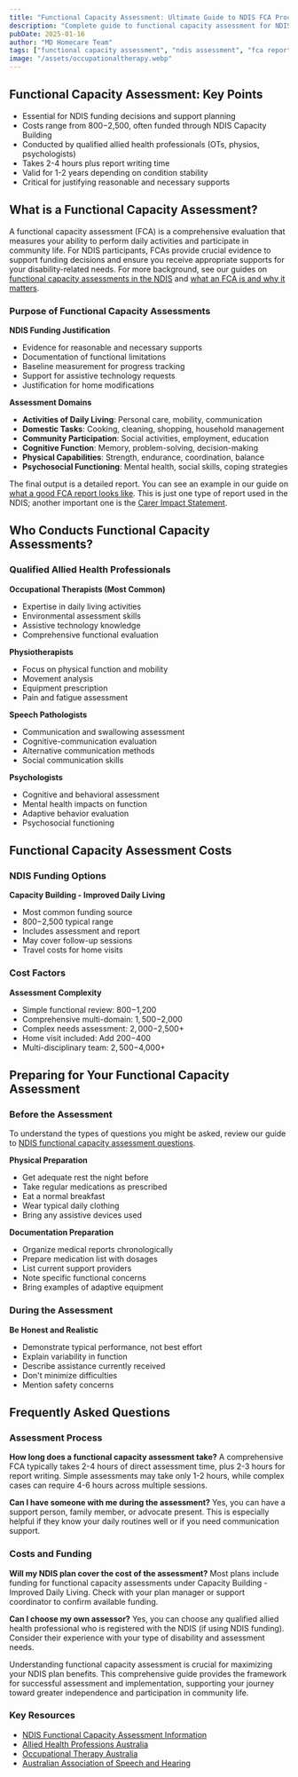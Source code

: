 ```yaml
---
title: "Functional Capacity Assessment: Ultimate Guide to NDIS FCA Process, Cost & Preparation 2025"
description: "Complete guide to functional capacity assessment for NDIS participants. Learn about FCA requirements, costs, preparation tips, and how to maximize your NDIS funding with professional assessment reports."
pubDate: 2025-01-16
author: "MD Homecare Team"
tags: ["functional capacity assessment", "ndis assessment", "fca report", "ndis funding"]
image: "/assets/occupationaltherapy.webp"
---
```


## Functional Capacity Assessment: Key Points
- Essential for NDIS funding decisions and support planning
- Costs range from $800-$2,500, often funded through NDIS Capacity Building
- Conducted by qualified allied health professionals (OTs, physios, psychologists)
- Takes 2-4 hours plus report writing time
- Valid for 1-2 years depending on condition stability
- Critical for justifying reasonable and necessary supports

## What is a Functional Capacity Assessment?

A functional capacity assessment (FCA) is a comprehensive evaluation that measures your ability to perform daily activities and participate in community life. For NDIS participants, FCAs provide crucial evidence to support funding decisions and ensure you receive appropriate supports for your disability-related needs. For more background, see our guides on [functional capacity assessments in the NDIS](/blog/functional-capacity-assessments-in-the-ndis) and [what an FCA is and why it matters](/blog/functional-capacity-assessment-what-it-is-and-why-it-matters).

### Purpose of Functional Capacity Assessments

**NDIS Funding Justification**
- Evidence for reasonable and necessary supports
- Documentation of functional limitations
- Baseline measurement for progress tracking
- Support for assistive technology requests
- Justification for home modifications

**Assessment Domains**
- **Activities of Daily Living**: Personal care, mobility, communication
- **Domestic Tasks**: Cooking, cleaning, shopping, household management
- **Community Participation**: Social activities, employment, education
- **Cognitive Function**: Memory, problem-solving, decision-making
- **Physical Capabilities**: Strength, endurance, coordination, balance
- **Psychosocial Functioning**: Mental health, social skills, coping strategies

The final output is a detailed report. You can see an example in our guide on [what a good FCA report looks like](/blog/functional-capacity-assessment-report-example-what-a-good-one-looks-like). This is just one type of report used in the NDIS; another important one is the [Carer Impact Statement](/blog/ndis-reports-carer-impact-statements-templates-examples).

## Who Conducts Functional Capacity Assessments?

### Qualified Allied Health Professionals

**Occupational Therapists (Most Common)**
- Expertise in daily living activities
- Environmental assessment skills
- Assistive technology knowledge
- Comprehensive functional evaluation

**Physiotherapists**
- Focus on physical function and mobility
- Movement analysis
- Equipment prescription
- Pain and fatigue assessment

**Speech Pathologists**
- Communication and swallowing assessment
- Cognitive-communication evaluation
- Alternative communication methods
- Social communication skills

**Psychologists**
- Cognitive and behavioral assessment
- Mental health impacts on function
- Adaptive behavior evaluation
- Psychosocial functioning

## Functional Capacity Assessment Costs

### NDIS Funding Options

**Capacity Building - Improved Daily Living**
- Most common funding source
- $800-$2,500 typical range
- Includes assessment and report
- May cover follow-up sessions
- Travel costs for home visits

### Cost Factors

**Assessment Complexity**
- Simple functional review: $800-$1,200
- Comprehensive multi-domain: $1,500-$2,000
- Complex needs assessment: $2,000-$2,500+
- Home visit included: Add $200-$400
- Multi-disciplinary team: $2,500-$4,000+

## Preparing for Your Functional Capacity Assessment

### Before the Assessment

To understand the types of questions you might be asked, review our guide to [NDIS functional capacity assessment questions](/blog/ndis-functional-capacity-assessment-questions).

**Physical Preparation**
- Get adequate rest the night before
- Take regular medications as prescribed
- Eat a normal breakfast
- Wear typical daily clothing
- Bring any assistive devices used

**Documentation Preparation**
- Organize medical reports chronologically
- Prepare medication list with dosages
- List current support providers
- Note specific functional concerns
- Bring examples of adaptive equipment

### During the Assessment

**Be Honest and Realistic**
- Demonstrate typical performance, not best effort
- Explain variability in function
- Describe assistance currently received
- Don't minimize difficulties
- Mention safety concerns

## Frequently Asked Questions

### Assessment Process

**How long does a functional capacity assessment take?**
A comprehensive FCA typically takes 2-4 hours of direct assessment time, plus 2-3 hours for report writing. Simple assessments may take only 1-2 hours, while complex cases can require 4-6 hours across multiple sessions.

**Can I have someone with me during the assessment?**
Yes, you can have a support person, family member, or advocate present. This is especially helpful if they know your daily routines well or if you need communication support.

### Costs and Funding

**Will my NDIS plan cover the cost of the assessment?**
Most plans include funding for functional capacity assessments under Capacity Building - Improved Daily Living. Check with your plan manager or support coordinator to confirm available funding.

**Can I choose my own assessor?**
Yes, you can choose any qualified allied health professional who is registered with the NDIS (if using NDIS funding). Consider their experience with your type of disability and assessment needs.

Understanding functional capacity assessment is crucial for maximizing your NDIS plan benefits. This comprehensive guide provides the framework for successful assessment and implementation, supporting your journey toward greater independence and participation in community life.

### Key Resources

- [NDIS Functional Capacity Assessment Information](https://www.ndis.gov.au/participants/planning-your-supports/assessments)
- [Allied Health Professions Australia](https://www.ahpa.com.au/)
- [Occupational Therapy Australia](https://www.otaus.com.au/)
- [Australian Association of Speech and Hearing](https://www.speechpathologyaustralia.org.au/) 